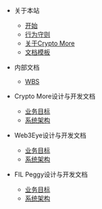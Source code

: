* 关于本站

  * [开始](zh-cn/QuickStart.md)
  * [行为守则](zh-cn/CodeOfConduct.md)
  * [关于Crypto More](zh-cn/AboutCryptoMore.md)
  * [文档模板](zh-cn/DocumentTemplate.md)

* 内部文档

  * [WBS](zh-cn/WBS.md)

* Crypto More设计与开发文档

  * [业务目标](zh-cn/ProductTarget.md)
  * [系统架构](zh-cn/SystemArchitecture.md)

* Web3Eye设计与开发文档

  * [业务目标](zh-cn/ProductTarget.md)
  * [系统架构](zh-cn/SystemArchitecture.md)

* FIL Peggy设计与开发文档

  * [业务目标](zh-cn/ProductTarget.md)
  * [系统架构](zh-cn/SystemArchitecture.md)

